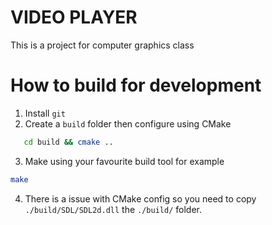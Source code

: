 # VIDEO PLAYER

This is a project for computer graphics class 

# How to build for development

1. Install `git`
1. Create a `build` folder then configure using CMake 
```bash
   cd build && cmake ..
```
3. Make using your favourite build tool for example
```bash
make
```
4. There is a issue with CMake config so you need to copy `./build/SDL/SDL2d.dll` the `./build/` folder.